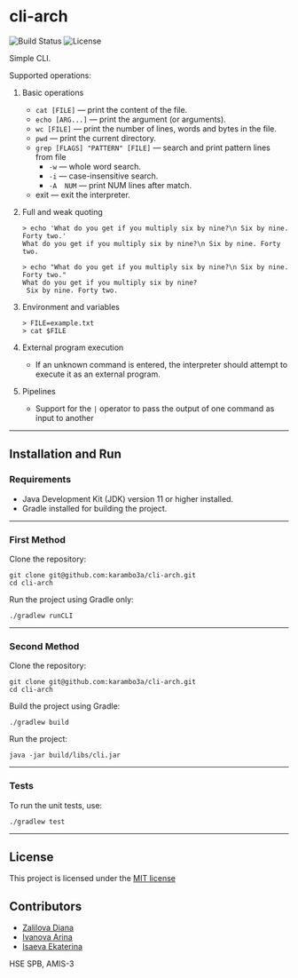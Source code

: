 # cli-arch

![Build Status](https://github.com/karambo3a/cli-arch/actions/workflows/ci.yaml/badge.svg)
![License](https://img.shields.io/badge/License-MIT-blue.svg)

Simple CLI.

Supported operations:

1. Basic operations

    * ```cat [FILE]``` — print the content of the file.
    * ```echo [ARG...]``` — print the argument (or arguments).
    * ```wc [FILE]``` — print the number of lines, words and bytes in the file.
    * ```pwd``` — print the current directory.
    * ```grep [FLAGS] "PATTERN" [FILE]``` — search and print pattern lines from file
        * ```-w``` — whole word search.
        * ```-i``` — case-insensitive search.
        * ```-A  NUM``` — print NUM lines after match.
    * exit — exit the interpreter.
2. Full and weak quoting
    ```
    > echo 'What do you get if you multiply six by nine?\n Six by nine. Forty two.'
    What do you get if you multiply six by nine?\n Six by nine. Forty two.
    ```
    ```
    > echo "What do you get if you multiply six by nine?\n Six by nine. Forty two."
    What do you get if you multiply six by nine?
     Six by nine. Forty two.
    ```
3. Environment and variables
    ```
    > FILE=example.txt
    > cat $FILE
    ```
4. External program execution
    * If an unknown command is entered, the interpreter should attempt to execute it as an external program.
5. Pipelines
    * Support for the `|` operator to pass the output of one command as input to another

---

## Installation and Run

### Requirements

* Java Development Kit (JDK) version 11 or higher installed.
* Gradle installed for building the project.

---

### First Method

Clone the repository:

```
git clone git@github.com:karambo3a/cli-arch.git
cd cli-arch
```

Run the project using Gradle only:

```
./gradlew runCLI
```

---

### Second Method

Clone the repository:

```
git clone git@github.com:karambo3a/cli-arch.git
cd cli-arch
```

Build the project using Gradle:

```
./gradlew build
```

Run the project:

```
java -jar build/libs/cli.jar
```

---

### Tests

To run the unit tests, use:

```
./gradlew test
```

---

## License

This project is licensed under the [MIT license](LICENSE)

## Contributors

* [Zalilova Diana](https://www.github.com/mediana105)
* [Ivanova Arina](https://www.github.com/Arishkamu)
* [Isaeva Ekaterina](https://www.github.com/karambo3a)

HSE SPB, AMIS-3
